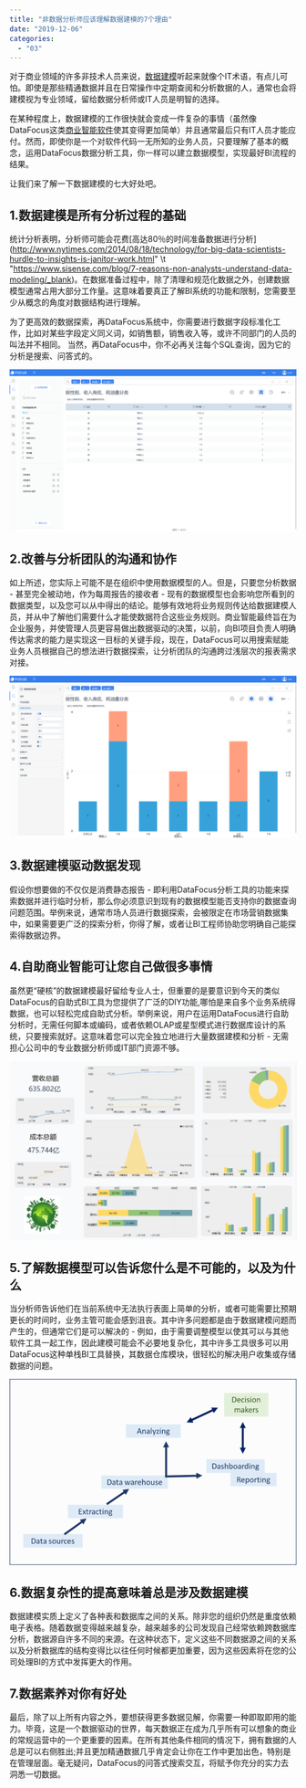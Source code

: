 ```yaml
---
title: "非数据分析师应该理解数据建模的7个理由"
date: "2019-12-06"
categories: 
  - "03"
---
```


对于商业领域的许多非技术人员来说，[数据建模](https://www.sisense.com/glossary/data-modeling/)听起来就像个IT术语，有点儿可怕。即使是那些精通数据并且在日常操作中定期查阅和分析数据的人，通常也会将建模视为专业领域，留给数据分析师或IT人员是明智的选择。

在某种程度上，数据建模的工作很快就会变成一件复杂的事情（虽然像DataFocus这类[商业智能软件](https://www.sisense.com/)使其变得更加简单）并且通常最后只有IT人员才能应付。然而，即使你是一个对软件代码一无所知的业务人员，只要理解了基本的概念，运用DataFocus数据分析工具，你一样可以建立数据模型，实现最好BI流程的结果。

让我们来了解一下数据建模的七大好处吧。

## **1.数据建模是所有分析过程的基础**

统计分析表明，分析师可能会花费[高达80％的时间准备数据进行分析](http://www.nytimes.com/2014/08/18/technology/for-big-data-scientists-hurdle-to-insights-is-janitor-work.html" \t "https://www.sisense.com/blog/7-reasons-non-analysts-understand-data-modeling/_blank)。在数据准备过程中，除了清理和规范化数据之外，创建数据模型通常占用大部分工作量。这意味着要真正了解BI系统的功能和限制，您需要至少从概念的角度对数据结构进行理解。

为了更高效的数据探索，再DataFocus系统中，你需要进行数据字段标准化工作，比如对某些字段定义同义词，如销售额，销售收入等，或许不同部门的人员的叫法并不相同。 当然，再DataFocus中，你不必再关注每个SQL查询，因为它的分析是搜索、问答式的。

![](images/word-image-11.png)

## **2.改善与分析团队的沟通和协作**

如上所述，您实际上可能不是在组织中使用数据模型的人。但是，只要您分析数据 - 甚至完全被动地，作为每周报告的接收者 - 现有的数据模型也会影响您所看到的数据类型，以及您可以从中得出的结论。能够有效地将业务规则传达给数据建模人员，并从中了解他们需要什么才能使数据符合这些业务规则。商业智能最终旨在为企业服务，并使管理人员更容易做出数据驱动的决策，以前，向BI项目负责人明确传达需求的能力是实现这一目标的关键手段，现在，DataFocus可以用搜索赋能业务人员根据自己的想法进行数据探索，让分析团队的沟通跨过浅层次的报表需求对接。

![](images/word-image-12.png)

## **3.数据建模驱动数据发现**

假设你想要做的不仅仅是消费静态报告 - 即利用DataFocus分析工具的功能来探索数据并进行临时分析，那么你必须意识到现有的数据模型能否支持你的数据查询问题范围。举例来说，通常市场人员进行数据探索，会被限定在市场营销数据集中，如果需要更广泛的探索分析，你得了解，或者让BI工程师协助您明确自己能探索得数据边界。

## **4.自助商业智能可让您自己做很多事情**

虽然更“硬核”的数据建模最好留给专业人士，但重要的是要意识到今天的类似DataFocus的自助式BI工具为您提供了广泛的DIY功能,哪怕是来自多个业务系统得数据，也可以轻松完成自助式分析。举例来说，用户在运用DataFocus进行自助分析时，无需任何脚本或编码，或者依赖OLAP或星型模式进行数据库设计的系统，只要搜索就好。这意味着您可以完全独立地进行大量数据建模和分析 - 无需担心公司中的专业数据分析师或IT部门资源不够。

![](images/word-image-14.png)

## **5.了解数据模型可以告诉您什么是不可能的，以及为什么**

当分析师告诉他们在当前系统中无法执行表面上简单的分析，或者可能需要比预期更长的时间时，业务主管可能会感到沮丧。其中许多问题都是由于数据建模问题而产生的，但通常它们是可以解决的 - 例如，由于需要调整模型以使其可以与其他软件工具一起工作，因此建模可能会不必要地复杂化，其中许多工具很多可以用DataFocus这种单栈BI工具替换，其数据仓库模块，很轻松的解决用户收集或存储数据的问题。

![](images/word-image-16.png)

## **6.数据复杂性的提高意味着总是涉及数据建模**

数据建模实质上定义了各种表和数据库之间的关系。除非您的组织仍然是重度依赖电子表格。随着数据变得越来越复杂，越来越多的公司发现自己经常依赖跨数据库分析，数据源自许多不同的来源。在这种状态下，定义这些不同数据源之间的关系以及分析数据库的结构变得比以往任何时候都更加重要，因为这些因素将在您的公司处理BI的方式中发挥更大的作用。

## **7.数据素养对你有好处**

最后，除了以上所有内容之外，要想获得更多数据见解，你需要一种即取即用的能力。毕竟，这是一个数据驱动的世界，每天数据正在成为几乎所有可以想象的商业的常规运营中的一个更重要的因素。在所有其他条件相同的情况下，拥有数据的人总是可以右侧胜出;并且更加精通数据几乎肯定会让你在工作中更加出色，特别是在管理层面。毫无疑问，DataFocus的问答式搜索交互，将赋予你充分的实力去洞悉一切数据。
